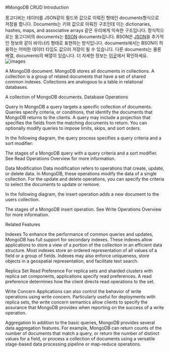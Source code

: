 #MongoDB CRUD Introduction

몽고디비는 데이터를 JSON같이 필드와 값으로 이뤄진 형태인 documents형식으로 저장을 합니다.  Documents는 키와 값으로 아뤄진 구조인데 이는 dictionaries, hashes, maps, and associative arrays 같은 우리에게 익숙한 구조입니다.
정식적으로는 몽고디비의 documents는 [BSON](http://docs.mongodb.org/manual/reference/glossary/#term-bson) documents입니다. BSON은 [JSON](http://docs.mongodb.org/manual/reference/glossary/#term-json)을 추가적인 정보와 같이 바이너리 형태로 표현하는 방식입니다. documents에서는 BSON이 허용하는 어떠한 데이터 타입도 값으러 저장이 될 수 있습니다. 다른 documents는 물론 배열, documents의 배열이 있습니다. 더 자세한 정보는 [이곳](http://docs.mongodb.org/manual/core/document/)에서 확인하세요.
![images](http://docs.mongodb.org/manual/_images/crud-annotated-document.png)

A MongoDB document.
MongoDB stores all documents in collections. A collection is a group of related documents that have a set of shared common indexes. Collections are analogous to a table in relational databases.

A collection of MongoDB documents.
Database Operations

Query
In MongoDB a query targets a specific collection of documents. Queries specify criteria, or conditions, that identify the documents that MongoDB returns to the clients. A query may include a projection that specifies the fields from the matching documents to return. You can optionally modify queries to impose limits, skips, and sort orders.

In the following diagram, the query process specifies a query criteria and a sort modifier:

The stages of a MongoDB query with a query criteria and a sort modifier.
See Read Operations Overview for more information.

Data Modification
Data modification refers to operations that create, update, or delete data. In MongoDB, these operations modify the data of a single collection. For the update and delete operations, you can specify the criteria to select the documents to update or remove.

In the following diagram, the insert operation adds a new document to the users collection.

The stages of a MongoDB insert operation.
See Write Operations Overview for more information.

Related Features

Indexes
To enhance the performance of common queries and updates, MongoDB has full support for secondary indexes. These indexes allow applications to store a view of a portion of the collection in an efficient data structure. Most indexes store an ordered representation of all values of a field or a group of fields. Indexes may also enforce uniqueness, store objects in a geospatial representation, and facilitate text search.

Replica Set Read Preference
For replica sets and sharded clusters with replica set components, applications specify read preferences. A read preference determines how the client directs read operations to the set.

Write Concern
Applications can also control the behavior of write operations using write concern. Particularly useful for deployments with replica sets, the write concern semantics allow clients to specify the assurance that MongoDB provides when reporting on the success of a write operation.

Aggregation
In addition to the basic queries, MongoDB provides several data aggregation features. For example, MongoDB can return counts of the number of documents that match a query, or return the number of distinct values for a field, or process a collection of documents using a versatile stage-based data processing pipeline or map-reduce operations.